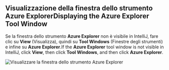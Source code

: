 ## <a name="displaying-the-azure-explorer-tool-window"></a><span data-ttu-id="db5b4-101">Visualizzazione della finestra dello strumento Azure Explorer</span><span class="sxs-lookup"><span data-stu-id="db5b4-101">Displaying the Azure Explorer Tool Window</span></span>

<span data-ttu-id="db5b4-102">Se la finestra dello strumento **Azure Explorer** non è visibile in IntelliJ, fare clic su **View** (Visualizza), quindi su **Tool Windows** (Finestre degli strumenti) e infine su **Azure Explorer**.</span><span class="sxs-lookup"><span data-stu-id="db5b4-102">If the **Azure Explorer** tool window is not visible in IntelliJ, click **View**, then click **Tool Windows**, and then click **Azure Explorer**.</span></span>

![Visualizzare la finestra dello strumento Azure Explorer](media/azure-toolkit-for-intellij-show-azure-explorer/show-az-exp-01.png)


